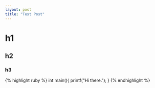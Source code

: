 ```yaml
---
layout: post
title: "Test Post"
---
```


# h1 #
## h2 ##
### h3 ###


{% highlight ruby %}
int main(){
    printf("Hi there.");
}
{% endhighlight %}
